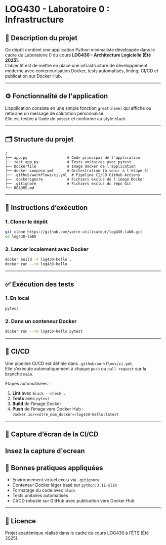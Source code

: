 # LOG430 - Laboratoire 0 : Infrastructure

## 🧩 Description du projet

Ce dépôt contient une application Python minimaliste développée dans le cadre du Laboratoire 0 du cours **LOG430 – Architecture Logicielle (Été 2025)**.  
L’objectif est de mettre en place une infrastructure de développement moderne avec conteneurisation Docker, tests automatisés, linting, CI/CD et publication sur Docker Hub.

---

## ⚙️ Fonctionnalité de l'application

L’application consiste en une simple fonction `greet(name)` qui affiche ou retourne un message de salutation personnalisé.  
Elle est testée à l’aide de `pytest` et conforme au style `black`.

---

## 🗂️ Structure du projet

```
/
├── app.py                  # Code principal de l'application
├── test_app.py             # Tests unitaires avec pytest
├── Dockerfile              # Image Docker de l'application
├── docker-compose.yml      # Orchestration (à venir à l'étape 5)
├── .github/workflows/ci.yml  # Pipeline CI/CD GitHub Actions
├── .dockerignore           # Fichiers exclus de l'image Docker
├── .gitignore              # Fichiers exclus du repo Git
└── README.md
```

---

## 🚀 Instructions d’exécution

### 1. Cloner le dépôt

```bash
git clone https://github.com/votre-utilisateur/log430-lab0.git
cd log430-lab0
```

### 2. Lancer localement avec Docker

```bash
docker build -t log430-hello .
docker run --rm log430-hello
```

---

## ✅ Exécution des tests

### 1. En local

```bash
pytest
```

### 2. Dans un conteneur Docker

```bash
docker run --rm log430-hello pytest
```

---

## 🔁 CI/CD

Une pipeline CI/CD est définie dans `.github/workflows/ci.yml`.  
Elle s’exécute automatiquement à chaque `push` ou `pull request` sur la branche `main`.

Étapes automatisées :
1. **Lint** avec `black --check .`
2. **Tests** avec `pytest`
3. **Build** de l’image Docker
4. **Push** de l’image vers Docker Hub :  
   `docker.io/<votre_nom_docker>/log430-hello:latest`

---

## 📸 Capture d’écran de la CI/CD
Insez la capture d'ecrean 
---

## 🧼 Bonnes pratiques appliquées

- Environnement virtuel exclu via `.gitignore`
- Conteneur Docker léger basé sur `python:3.11-slim`
- Formatage du code avec `black`
- Tests unitaires automatisés
- CI/CD robuste sur GitHub avec publication vers Docker Hub

---

## 📄 Licence

Projet académique réalisé dans le cadre du cours LOG430 à l’ÉTS (Été 2025).
